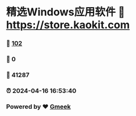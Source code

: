 # 精选Windows应用软件 :link: https://store.kaokit.com 
### :page_facing_up: [102](https://store.kaokit.com/tag.html) 
### :speech_balloon: 0 
### :hibiscus: 41287 
### :alarm_clock: 2024-04-16 16:53:40 
### Powered by :heart: [Gmeek](https://github.com/Meekdai/Gmeek)
